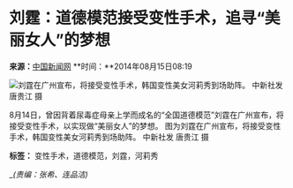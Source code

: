 # 刘霆：道德模范接受变性手术，追寻“美丽女人”的梦想

**来源：**[中国新闻网](http://www.chinanews.com/tp/hd2011/2014/08-15/390889.shtml?qq-pf-to=pcqq.group)
**时间：**2014年08月15日08:19

![刘霆在广州宣布，将接受变性手术，韩国变性美女河莉秀到场助阵。 中新社发 唐贵江 摄](/NMediaFile/2014/0815/MAIN201408150823000078101382907.jpg)

8月14日，曾因背着尿毒症母亲上学而成名的“全国道德模范”刘霆在广州宣布，将接受变性手术，以实现做“美丽女人”的梦想。 图为刘霆在广州宣布，将接受变性手术，韩国变性美女河莉秀到场助阵。 中新社发 唐贵江 摄

**标签：** 变性手术，道德模范，刘霆，河莉秀

__(责编：张希、连品洁)_

